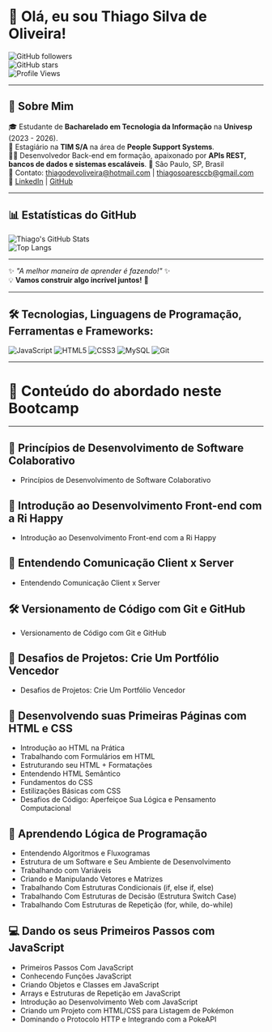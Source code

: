 # 👋 Olá, eu sou Thiago Silva de Oliveira!

![GitHub followers](https://img.shields.io/github/followers/th-root?style=social)  
![GitHub stars](https://img.shields.io/github/stars/th-root?style=social)  
![Profile Views](https://komarev.com/ghpvc/?username=th-root&color=blue)

---

## 🚀 Sobre Mim

🎓 Estudante de **Bacharelado em Tecnologia da Informação** na **Univesp** (2023 - 2026).  
💼 Estagiário na **TIM S/A** na área de **People Support Systems**.  
👨‍💻 Desenvolvedor Back-end em formação, apaixonado por **APIs REST, bancos de dados e sistemas escaláveis**.
📍 São Paulo, SP, Brasil  
📧 Contato: [thiagodevoliveira@hotmail.com](mailto:thiagodevoliveira@hotmail.com) | [thiagosoaresccb@gmail.com](mailto:thiagosoaresccb@gmail.com)  
🔗 [LinkedIn](https://www.linkedin.com/in/thiago-silva-de-oliveira-18240b128/) | [GitHub](https://github.com/th-root)  

---

## 📊 Estatísticas do GitHub

![Thiago's GitHub Stats](https://github-readme-stats.vercel.app/api?username=th-root&show_icons=true&theme=radical)  
![Top Langs](https://github-readme-stats.vercel.app/api/top-langs/?username=th-root&layout=compact&theme=radical)

---

✨ _"A melhor maneira de aprender é fazendo!"_ ✨  
💡 **Vamos construir algo incrível juntos!** 🚀

---

## 🛠️ Tecnologias, Linguagens de Programação, Ferramentas e Frameworks:

![JavaScript](https://img.shields.io/badge/JavaScript-F7DF1E?style=for-the-badge&logo=javascript&logoColor=black) ![HTML5](https://img.shields.io/badge/HTML5-E34F26?style=for-the-badge&logo=html5&logoColor=white) ![CSS3](https://img.shields.io/badge/CSS3-1572B6?style=for-the-badge&logo=css3&logoColor=white) ![MySQL](https://img.shields.io/badge/MySQL-4479A1?style=for-the-badge&logo=mysql&logoColor=white) ![Git](https://img.shields.io/badge/Git-F05032?style=for-the-badge&logo=git&logoColor=white)

---

# 📖 Conteúdo do abordado neste Bootcamp

---

## 🧠 Princípios de Desenvolvimento de Software Colaborativo
- Princípios de Desenvolvimento de Software Colaborativo

## 🎨 Introdução ao Desenvolvimento Front-end com a Ri Happy
- Introdução ao Desenvolvimento Front-end com a Ri Happy

## 🔁 Entendendo Comunicação Client x Server
- Entendendo Comunicação Client x Server

## 🛠️ Versionamento de Código com Git e GitHub
- Versionamento de Código com Git e GitHub

## 🧳 Desafios de Projetos: Crie Um Portfólio Vencedor
- Desafios de Projetos: Crie Um Portfólio Vencedor

## 🧱 Desenvolvendo suas Primeiras Páginas com HTML e CSS
- Introdução ao HTML na Prática  
- Trabalhando com Formulários em HTML  
- Estruturando seu HTML + Formatações  
- Entendendo HTML Semântico  
- Fundamentos do CSS  
- Estilizações Básicas com CSS  
- Desafios de Código: Aperfeiçoe Sua Lógica e Pensamento Computacional  

## 🧩 Aprendendo Lógica de Programação
- Entendendo Algoritmos e Fluxogramas  
- Estrutura de um Software e Seu Ambiente de Desenvolvimento  
- Trabalhando com Variáveis  
- Criando e Manipulando Vetores e Matrizes  
- Trabalhando Com Estruturas Condicionais (if, else if, else)  
- Trabalhando Com Estruturas de Decisão (Estrutura Switch Case)  
- Trabalhando Com Estruturas de Repetição (for, while, do-while)  

## 💻 Dando os seus Primeiros Passos com JavaScript
- Primeiros Passos Com JavaScript  
- Conhecendo Funções JavaScript  
- Criando Objetos e Classes em JavaScript  
- Arrays e Estruturas de Repetição em JavaScript  
- Introdução ao Desenvolvimento Web com JavaScript  
- Criando um Projeto com HTML/CSS para Listagem de Pokémon  
- Dominando o Protocolo HTTP e Integrando com a PokeAPI  
